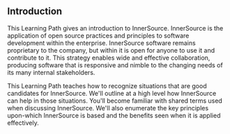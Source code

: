 ## Introduction

This Learning Path gives an introduction to InnerSource.
InnerSource is the application of open source practices and principles to software development within the enterprise.
InnerSource software remains proprietary to the company, but within it is open for anyone to use it and contribute to it.
This strategy enables wide and effective collaboration, producing software that is responsive and nimble to the changing needs of its many internal stakeholders.


This Learning Path teaches how to recognize situations that are good candidates for InnerSource.
We'll outline at a high level how InnerSource can help in those situations.
You'll become familiar with shared terms used when discussing InnerSource.
We'll also enumerate the key principles upon-which InnerSource is based and the benefits seen when it is applied effectively.
